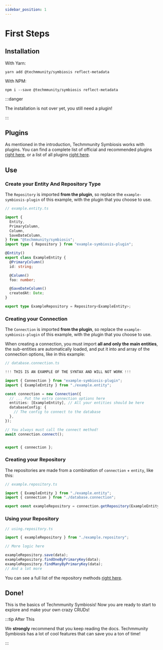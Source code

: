 ```yaml
---
sidebar_position: 1
---
```


# First Steps

## Installation

With Yarn:

```
yarn add @techmmunity/symbiosis reflect-metadata
```

With NPM:

```
npm i --save @techmmunity/symbiosis reflect-metadata
```

:::danger

The installation is not over yet, you still need a plugin!

:::

## Plugins

As mentioned in the introduction, Techmmunity Symbiosis works with plugins. You can find a complete list of official and recommended plugins [right here](../plugins/plugins-list), or a list of all plugins [right here](https://www.npmjs.com/search?q=keywords:techmmunity-symbiosis).

## Use

### Create your Entity And Repository Type

The `Repository` is imported **from the plugin**, so replace the `example-symbiosis-plugin` of this example, with the plugin that you choose to use.

```ts
// example.entity.ts

import {
  Entity,
  PrimaryColumn,
  Column,
  SaveDateColumn,
} from "@techmmunity/symbiosis";
import type { Repository } from "example-symbiosis-plugin";

@Entity()
export class ExampleEntity {
  @PrimaryColumn()
  id: string;

  @Column()
  foo: number;

  @SaveDateColumn()
  createdAt: Date;
}

export type ExampleRepository = Repository<ExampleEntity>;
```

### Creating your Connection

The `Connection` is imported **from the plugin**, so replace the `example-symbiosis-plugin` of this example, with the plugin that you choose to use.

When creating a connection, you must import **all and only the main entities**, the sub-entities are automatically loaded, and put it into and array of the connection options, like in this example:

```ts
// database.connection.ts

!!! THIS IS AN EXAMPLE OF THE SYNTAX AND WILL NOT WORK !!!

import { Connection } from "example-symbiosis-plugin";
import { ExampleEntity } from "./example.entity";

const connection = new Connection({
  // ... Put the extra connection options here
  entities: [ExampleEntity], // All your entities should be here
  databaseConfig: {
    // The config to connect to the database
  },
});

// You always must call the connect method!
await connection.connect();


export { connection };
```

### Creating your Repository

The repositories are made from a combination of `connection` + `entity`, like this:

```ts
// example.repository.ts

import { ExampleEntity } from "./example.entity";
import { connection } from "./database.connection";

export const exampleRepository = connection.getRepository(ExampleEntity);
```

### Using your Repository

```ts
// using.repository.ts

import { exampleRepository } from "./example.repository";

// More logic here

exampleRepository.save(data);
exampleRepository.findOneByPrimaryKey(data);
exampleRepository.findManyByPrimaryKey(data);
// And a lot more
```

You can see a full list of the repository methods [right here](./repositories).

## Done!

This is the basics of Techmmunity Symbiosis! Now you are ready to start to explore and make your own crazy CRUDs!

:::tip After This

We **strongly** recommend that you keep reading the docs. Techmmunity Symbiosis has a lot of cool features that can save you a ton of time!

:::
